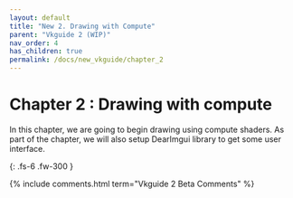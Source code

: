 ---layout: defaulttitle: "New 2. Drawing with Compute"parent: "Vkguide 2 (WIP)"nav_order: 4has_children: truepermalink: /docs/new_vkguide/chapter_2---# Chapter 2 : Drawing with computeIn this chapter, we are going to begin drawing using compute shaders. As part of the chapter, we will also setup DearImgui library to get some user interface.{: .fs-6 .fw-300 }{% include comments.html term="Vkguide 2 Beta Comments" %}
